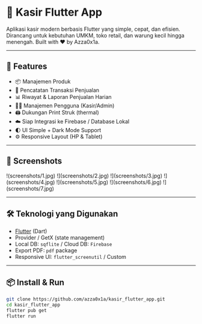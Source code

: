 # 💸 Kasir Flutter App

Aplikasi kasir modern berbasis Flutter yang simple, cepat, dan efisien. Dirancang untuk kebutuhan UMKM, toko retail, dan warung kecil hingga menengah. Built with ❤️ by Azza0x1a.

---

## 🚀 Features

- 📦 Manajemen Produk
- 🧾 Pencatatan Transaksi Penjualan
- 📊 Riwayat & Laporan Penjualan Harian
- 👨‍💼 Manajemen Pengguna (Kasir/Admin)
- 🖨️ Dukungan Print Struk (thermal)
- ☁️ Siap Integrasi ke Firebase / Database Lokal
- 🌓 UI Simple + Dark Mode Support
- ⚙️ Responsive Layout (HP & Tablet)

---

## 📸 Screenshots

!(screenshots/1.jpg)
!](screenshots/2.jpg)
!](screenshots/3.jpg)
!](screenshots/4.jpg)
!](screenshots/5.jpg)
!](screenshots/6.jpg)
!](screenshots/7.jpg)

---

## 🛠️ Teknologi yang Digunakan

- [Flutter](https://flutter.dev/) (Dart)
- Provider / GetX (state management)
- Local DB: `sqflite` / Cloud DB: `Firebase`
- Export PDF: `pdf` package
- Responsive UI: `flutter_screenutil` / Custom

---

## 📦 Install & Run

```bash
git clone https://github.com/azza0x1a/kasir_flutter_app.git
cd kasir_flutter_app
flutter pub get
flutter run
